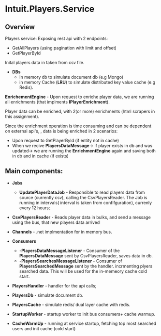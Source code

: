 # Intuit.Players.Service

## Overview

Players service:
  Exposing rest api with 2 endpoints:
  - GetAllPlayers (using pagination with limit and offset)
  - GetPlayerById

    
Inital players data in taken from csv file.

- **DBs**
   - In memory db to simulate document db (e.g Mongo)
   - in memory Cache (**LRU**) to simulate distributed key value cache (e.g Redis).

**EnrichementEngine** - Upon request to enriche player data, we are running all enrichments (that implments **IPlayerEnrichment**).

Player data can be enriched, with 2(or more) enrichments (html scrapers in this assignment).

Since the enrichment operation is time consuming and can be dependent on external api's, , data is being enriched in 2 scenarios:
  - Upon request to GetPlayerById (if entity not in cache)
  - When we recive **PlayersDataMessage**-> if player exists in db and was updated-> we are running the **EnrichmentEngine** again and saving both in db and in cache (if exists)

## Main components:

- **Jobs**
  -  **UpdatePlayerDataJob** - Responsible to read players data from source (currently csv), calling the CsvPlayersReader.
    The Job is running in intervals( interval is taken from confifguration), currenly every 12 hours;

- **CsvPlayersReader** - Reads player data in bulks, and send a message using the bus, that new players data arrived

- **Channels** - .net implmentation for in memory bus.

- **Consumers**
  - -**PlayersDataMessageListener** - Consumer of the **PlayersDataMessage** sent by CsvPlayersReader, saves data in db.
  - -**PlayersSearchesMessageListener** - Consumer of **PlayersSearchedMessage** sent by the handler. incrmenting plyers searched data. This will be used for the  in-memeory cache cold start. 

- **PlayersHandler** - handler for the api calls;

- **PlayersDb** - simulate document db.
- **PlayersCache** - simulate redis/ dual layer cache with redis.

- **StartupWorker** - startup worker to init bus consumers+ cache warmup.
- **CacheWarmUp** - running at service startup, fetching top most searched users and init cache (cold start)
